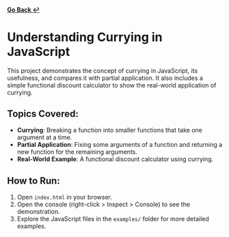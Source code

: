 #### [Go Back ↩](../README.md)
# Understanding Currying in JavaScript

This project demonstrates the concept of currying in JavaScript, its usefulness, and compares it with partial application. It also includes a simple functional discount calculator to show the real-world application of currying.

## Topics Covered:

- **Currying**: Breaking a function into smaller functions that take one argument at a time.
- **Partial Application**: Fixing some arguments of a function and returning a new function for the remaining arguments.
- **Real-World Example**: A functional discount calculator using currying.

## How to Run:

1. Open `index.html` in your browser.
2. Open the console (right-click > Inspect > Console) to see the demonstration.
3. Explore the JavaScript files in the `examples/` folder for more detailed examples.
